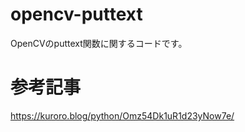 # opencv-puttext
OpenCVのputtext関数に関するコードです。

# 参考記事
https://kuroro.blog/python/Omz54Dk1uR1d23yNow7e/
